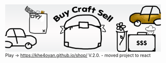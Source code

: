 ![logo](https://raw.githubusercontent.com/khe4oyan/repo_banners/main/banners/bcs.png)
Play -> https://khe4oyan.github.io/shop/
V.2.0. - moved project to react
